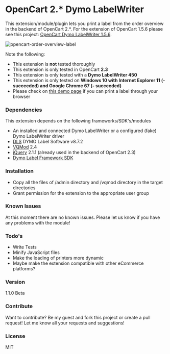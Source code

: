 # OpenCart 2.* Dymo LabelWriter

This extension/module/plugin lets you print a label from the order overview in the backend of OpenCart 2.*. For the extension of OpenCart 1.5.6 please see this project: [OpenCart Dymo LabelWriter 1.5.6].

![opencart-order-overview-label](https://cloud.githubusercontent.com/assets/9481318/23029785/f264386e-f46b-11e6-9ad7-edcb2234ae42.PNG)

Note the following:
* This extension is **not** tested thoroughly
* This extension is only tested in OpenCart **2.3**
* This extension is only tested with a **Dymo LabelWriter 450**
* This extension is only tested on **Windows 10 with Internet Explorer 11 (- succeeded) and Google Chrome 67 (- succeeded)**
* Please check on [this demo page](http://www.labelwriter.com/software/dls/sdk/samples/js/PrintLabel/PrintLabel.html) if you can print a label through your browser

### Dependencies

This extension depends on the following frameworks/SDK's/modules

* An installed and connected Dymo LabelWriter or a configured (fake) Dymo LabelWriter driver
* [DLS] DYMO Label Software v8.7.2
* [VQMod] 2.4
* [jQuery] 2.1.1 (already used in the backend of OpenCart 2.3)
* [Dymo Label Framework SDK]

### Installation

* Copy all the files of /admin directory and /vqmod directory in the target directories
* Grant permission for the extension to the appropriate user group

### Known Issues

At this moment there are no known issues. Please let us know if you have any problems with the module!

### Todo's

 - Write Tests
 - Minify JavaScript files
 - Make the loading of printers more dynamic
 - Maybe make the extension compatible with other eCommerce platforms?

### Version
1.1.0 Beta

### Contribute

Want to contribute? Be my guest and fork this project or create a pull request! Let me know all your requests and suggestions!

### License

MIT

[Dymo Label Framework SDK]: http://labelwriter.com/software/dls/sdk/js/DYMO.Label.Framework.latest.js
[jQuery]:http://jquery.com
[VQMod]: https://github.com/vqmod/vqmod
[OpenCart Dymo LabelWriter 1.5.6]: https://github.com/Paulsky/opencart-dymo-labelwriter
[DLS]: http://www.dymo.com/en-GB/online-support/dymo-user-guides
